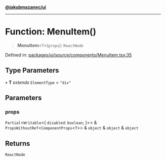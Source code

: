 [**@jakubmazanec/ui**](../README.md)

---

# Function: MenuItem()

> **MenuItem**\<`T`\>(`props`): `ReactNode`

Defined in:
[packages/ui/source/components/MenuItem.tsx:35](https://github.com/jakubmazanec/tools/blob/66e975ab265618dba82f8e4c56654145b7ba4db7/packages/ui/source/components/MenuItem.tsx#L35)

## Type Parameters

• **T** _extends_ `ElementType` = `"div"`

## Parameters

### props

`Partial`\<`Writable`\<\{ `disabled`: `boolean`; \}\>\> &
`PropsWithoutRef`\<`ComponentProps`\<`T`\>\> & `object` & `object` & `object`

## Returns

`ReactNode`
